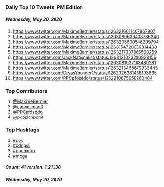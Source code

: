 ### Daily Top 10 Tweets, PM Edition
##### Wednesday, May 20, 2020
 1) https://www.twitter.com/MaximeBernier/status/1263216611407867907
 2) https://www.twitter.com/MaximeBernier/status/1263080639403786240
 3) https://www.twitter.com/MaximeBernier/status/1263205600546209794
 4) https://www.twitter.com/MaximeBernier/status/1263154720350314498
 5) https://www.twitter.com/MaximeBernier/status/1263217337865568259
 6) https://www.twitter.com/JackNationalist/status/1263121023290929156
 7) https://www.twitter.com/MaximeBernier/status/1263081937163489281
 8) https://www.twitter.com/MaximeBernier/status/1263213465679933445
 9) https://www.twitter.com/DryasYounger1/status/1262926381438193665
10) https://www.twitter.com/PPCpfdsddo/status/1262910875658260484

### Top Contributors
  1) [@MaximeBernier](https://www.twitter.com/MaximeBernier)
  2) [@cannoliman3](https://www.twitter.com/cannoliman3)
  3) [@PPCpfdsddo](https://www.twitter.com/PPCpfdsddo)
  4) [@peoplespcml](https://www.twitter.com/peoplespcml)


### Top Hashtags

  1) [#ppc](https://www.twitter.com/hashtag/ppc)
  2) [#cdnpoli](https://www.twitter.com/hashtag/cdnpoli)
  3) [#ppcmmxx](https://www.twitter.com/hashtag/ppcmmxx)
  4) [#mcga](https://www.twitter.com/hashtag/mcga)

##### Count: 41	version: 1.21.138
##### Wednesday, May 20, 2020

